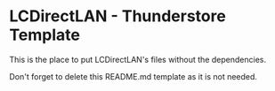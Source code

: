 # LCDirectLAN - Thunderstore Template

This is the place to put LCDirectLAN's files without the dependencies.

Don't forget to delete this README.md template as it is not needed.